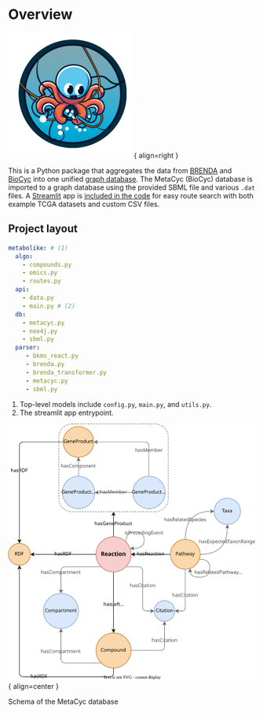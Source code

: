 # Overview

![metabolike logo](_static/metabolike-logo-round.png){ align=right }

This is a Python package that aggregates the data from
[BRENDA](https://brenda-enzymes.org/) and [BioCyc](https://biocyc.org/)
into one unified [graph database](https://neo4j.com/). The MetaCyc
(BioCyc) database is imported to a graph database using the provided
SBML file and various `.dat` files. A [Streamlit](https://streamlit.io/)
app is [included in the
code](https://github.com/y1zhou/metabolike/blob/main/metabolike/api/main.py)
for easy route search with both example TCGA datasets and custom CSV
files.

## Project layout

```yaml
metabolike: # (1)
  algo:
    - compounds.py
    - omics.py
    - routes.py
  api:
    - data.py
    - main.py # (2)
  db:
    - metacyc.py
    - neo4j.py
    - sbml.py
  parser:
     - bkms_react.py
     - brenda.py
     - brenda_transformer.py
     - metacyc.py
     - sbml.py
```

1. Top-level models include `config.py`, `main.py`, and `utils.py`.
2. The streamlit app entrypoint.

![Schema of the MetaCyc database](_static/metabolike_schema.svg){ align=center }

<figcaption>Schema of the MetaCyc database</figcaption>
